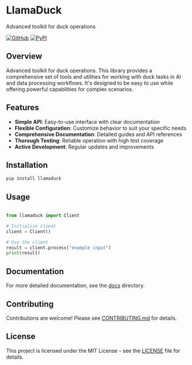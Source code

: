 # LlamaDuck

Advanced toolkit for duck operations

[![GitHub](https://img.shields.io/github/license/llamasearchai/llamaduck)](https://github.com/llamasearchai/llamaduck/blob/main/LICENSE)
[![PyPI](https://img.shields.io/pypi/v/llamaduck.svg)](https://pypi.org/project/llamaduck/)

## Overview


Advanced toolkit for duck operations. This library provides a comprehensive set of tools and utilities for
working with duck tasks in AI and data processing workflows.
It's designed to be easy to use while offering powerful capabilities for complex scenarios.


## Features


- **Simple API**: Easy-to-use interface with clear documentation
- **Flexible Configuration**: Customize behavior to suit your specific needs
- **Comprehensive Documentation**: Detailed guides and API references
- **Thorough Testing**: Reliable operation with high test coverage
- **Active Development**: Regular updates and improvements


## Installation

```bash
pip install llamaduck
```

## Usage

```python

from llamaduck import Client

# Initialize client
client = Client()

# Use the client
result = client.process("example input")
print(result)

```

## Documentation

For more detailed documentation, see the [docs](docs/) directory.

## Contributing

Contributions are welcome! Please see [CONTRIBUTING.md](CONTRIBUTING.md) for details.

## License

This project is licensed under the MIT License - see the [LICENSE](LICENSE) file for details.
